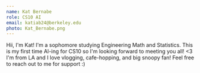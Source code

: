 ```yaml
---
name: Kat Bernabe
role: CS10 AI
email: katiab24@berkeley.edu
photo: Kat_Bernabe.png
---
```

Hii, I'm Kat! I'm a sophomore studying Engineering Math and Statistics. 
This is my first time AI-ing for CS10 so I'm looking forward to meeting 
you all! <3 I'm from LA and I love vlogging, cafe-hopping, and big
snoopy fan! Feel free to reach out to me for support :)